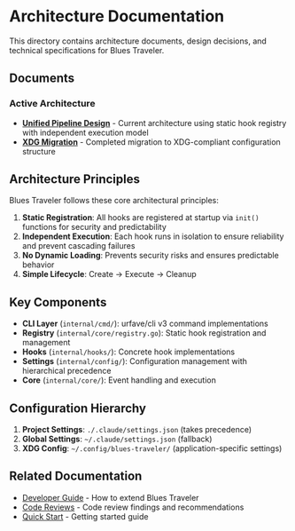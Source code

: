 # Architecture Documentation

This directory contains architecture documents, design decisions, and technical specifications for Blues Traveler.

## Documents

### Active Architecture

- **[Unified Pipeline Design](unified-pipeline.md)** - Current architecture using static hook registry with independent execution model
- **[XDG Migration](xdg-migration.md)** - Completed migration to XDG-compliant configuration structure

## Architecture Principles

Blues Traveler follows these core architectural principles:

1. **Static Registration**: All hooks are registered at startup via `init()` functions for security and predictability
2. **Independent Execution**: Each hook runs in isolation to ensure reliability and prevent cascading failures
3. **No Dynamic Loading**: Prevents security risks and ensures predictable behavior
4. **Simple Lifecycle**: Create → Execute → Cleanup

## Key Components

- **CLI Layer** (`internal/cmd/`): urfave/cli v3 command implementations
- **Registry** (`internal/core/registry.go`): Static hook registration and management
- **Hooks** (`internal/hooks/`): Concrete hook implementations
- **Settings** (`internal/config/`): Configuration management with hierarchical precedence
- **Core** (`internal/core/`): Event handling and execution

## Configuration Hierarchy

1. **Project Settings**: `./.claude/settings.json` (takes precedence)
2. **Global Settings**: `~/.claude/settings.json` (fallback)
3. **XDG Config**: `~/.config/blues-traveler/` (application-specific settings)

## Related Documentation

- [Developer Guide](../developer_guide.md) - How to extend Blues Traveler
- [Code Reviews](../reviews/code-review-2024.md) - Code review findings and recommendations
- [Quick Start](../quick_start.md) - Getting started guide

